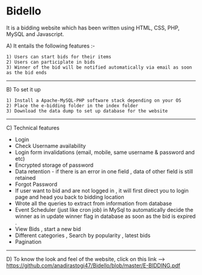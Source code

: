 Bidello
=======

It is a bidding website which has been written using HTML, CSS, PHP, MySQL and Javascript. 


A) It entails the following features :-

    1) Users can start bids for their items 
    2) Users can participlate in bids 
    3) Winner of the bid will be notified automatically via email as soon as the bid ends 
----------    
    
B) To set it up
  
    1) Install a Apache-MySQL-PHP software stack depending on your OS
    2) Place the e-bidding folder in the index folder 
    3) Download the data dump to set up database for the website 
---------- 

C) Technical features 
   * Login
   * Check Username availability
   * Login form invalidations (email, mobile, same username & password and etc)  
   * Encrypted storage of password 
   * Data retention - if there is an error in one field , data of other field is still retained
   * Forgot Password  
   * If user want to bid and are not logged in , it will first direct you to login page and head you back to bidding location
   * Wrote all the queries to extract from information from database
   * Event Scheduler (just like cron job) in MySql to automatically decide the winner as in update winner flag in database as soon as the bid is expired .
   * View Bids , start a new bid 
   * Different categories , Search by popularity , latest bids 
   * Pagination
----------   
  
D) To know the look and feel of the website, click on this link --> https://github.com/anadirastogi47/Bidello/blob/master/E-BIDDING.pdf 
